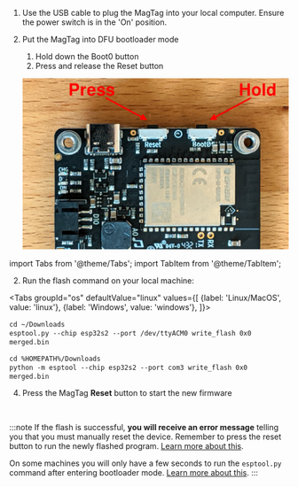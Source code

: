 1. Use the USB cable to plug the MagTag into your local computer. Ensure the
   power switch is in the 'On' position.
2. Put the MagTag into DFU bootloader mode
    1. Hold down the Boot0 button
    2. Press and release the Reset button

      ![MagTag Boot0 and Reset buttons](./assets/magtag-bootloader-mode.jpg)

import Tabs from '@theme/Tabs';
import TabItem from '@theme/TabItem';

2. Run the flash command on your local machine:

  <Tabs
  groupId="os"
  defaultValue="linux"
  values={[
  {label: 'Linux/MacOS', value: 'linux'},
  {label: 'Windows', value: 'windows'},
  ]}>

  <TabItem value="linux">

  ```
  cd ~/Downloads
  esptool.py --chip esp32s2 --port /dev/ttyACM0 write_flash 0x0 merged.bin
  ```

  </TabItem>
  <TabItem value="windows">

  ```
  cd %HOMEPATH%/Downloads
  python -m esptool --chip esp32s2 --port com3 write_flash 0x0 merged.bin
  ```

  </TabItem>
  </Tabs>

4. Press the MagTag **Reset** button to start the new firmware

<br />

:::note
If the flash is successful, **you will receive an error message** telling you that you must manually reset the device. Remember to press the reset button to run the newly flashed program. [Learn more about this](/docs/zephyr-intro/zephyr-tips#you-must-press-the-reset-button-after-flashing-firmware).

On some machines you will only have a few seconds to run the `esptool.py` command after entering bootloader mode. [Learn more about this](/docs/zephyr-intro/zephyr-tips.md#errors-with-west-build-zephyr-tree-and-esp32-environmental-variables).
:::
